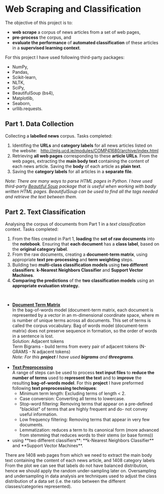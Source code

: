 # Web Scraping and Classification

The objective of this project is to:

* **web scrape** a corpus of news articles from a set of web pages,
* **pre-process** the corpus, and
* **evaluate the performance** of **automated classification** of these articles in a **supervised learning context**.

For this project I have used following third-party packages: 
* NumPy, 
* Pandas,
* Scikit-learn, 
* NLTK, 
* SciPy, 
* BeautifulSoup (bs4),
* Matplotlib,
* Seaborn,
* urllib.requests.

## Part 1. Data Collection
Collecting a **labelled news** corpus. Tasks completed:
1. Identifing the **URLs** and **category labels** for all news articles listed on the website:   http://mlg.ucd.ie/modules/COMP41680/archive/index.html 
2. Retrieving **all web pages** corresponding to these **article URLs**. From the web pages, extracting the **main body text** containing the content of each news article. Saving the **body** of each article as **plain text**.
3. Saving the **category labels** for all articles in a **separate file**. <br>

<i> Note: There are many ways to parse HTML pages in Python. I have used third-party <a href="https://www.crummy.com/software/BeautifulSoup/">Beautiful Soup</a> package that is useful when working with badly written HTML pages. BeautifulSoup can be used to find all the tags needed and retrieve the text between them.</i>

## Part 2. Text Classification
Analysing the corpus of documents from Part 1 in a *text classification* context. Tasks completed:
1. From the files created in Part 1, **loading** the **set of raw documents** into the **notebook**. Ensuring that **each document** has a **class label**, based on the **original category label**.
2. From the raw documents, creating a **document-term matrix**, using appropriate **text pre-processing** and **term weighting** steps.
3. Building two **multi-class classification models** using **two different classifiers**: **k-Nearest Neighbors Classifier** and **Support Vector Machines**.
4. **Comparing the predictions** of the **two classification models** using an **appropriate evaluation strategy.** 
<br>


<ul>
  <li><b><u>Document Term Matrix</u></b><br>
In the bag-of-words model (document-term matrix, each document is represented by a vector in an m-dimensional coordinate space, where m is number of unique terms across all documents. This set of terms is called the corpus vocabulary. 
Bag of words model (document-term matrix) does not preserve sequence in formation, so the order of words in a sentence is lost.<br> 
Solution: Adjacent tokens<br>
Term Bigrams - build terms from every pair of adjacent tokens (N-GRAMS - N adjacent tokens)<br>
<i> Note: For this <b>project</b> I have used <b>bigrams</b> and <b>threegrams</b>.</i></li> <br>
  <li><b><u>Text Preprocessing</u></b><br>
    A range of steps can be used to process <b>text input files</b> to <b>reduce the number of terms</b> used to <b>represent the text</b> and to <b>improve</b> the resulting <b>bag-of-words model</b>. For this <b>project</b> I have preformed following <b>text preprocessing techniques</b>:<br>
    <ul>
      <li>Minimum term length: Excluding terms of length < 2. </li>
      <li>Case conversion: Converting all terms to lowercase. </li>
      <li>Stop-word filtering: Removing terms that appear on a pre-defined "blacklist" of terms that are highly frequent and do- not convey useful information.</li>
      <li>Low frequency filtering: Removing terms that appear in very few documents. </li>
      <li>Lemmatization: reduces a term to its canonical form (more advanced from stemming that reduces words to their stems (or base forms)) </li>
    </ul>
  <li>using **two different classifiers**: **k-Nearest Neighbors Classifier** and **Support Vector Machines**.</li>
</ul>







There are 1408 web pages from which we need to extract the main body text containing the content of each news article, and 1408 category labels
From the plot we can see that labels do not have balanced distribution, hence we should apply the random under-sampling later on. Oversampling and undersampling in data analysis are techniques used to adjust the class distribution of a data set (i.e. the ratio between the different classes/categories represented).
